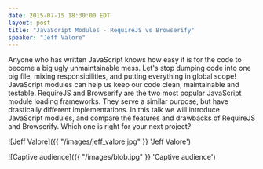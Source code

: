 ```yaml
---
date: 2015-07-15 18:30:00 EDT
layout: post
title: "JavaScript Modules - RequireJS vs Browserify"
speaker: "Jeff Valore"
---
```


Anyone who has written JavaScript knows how easy it is for the code to become a big ugly unmaintainable mess. Let's stop dumping code into one big file, mixing responsibilities, and putting everything in global scope! JavaScript modules can help us keep our code clean, maintainable and testable. RequireJS and Browserify are the two most popular JavaScript module loading frameworks. They serve a similar purpose, but have drastically different implementations. In this talk we will introduce JavaScript modules, and compare the features and drawbacks of RequireJS and Browserify. Which one is right for your next project?

![Jeff Valore]({{ "/images/jeff_valore.jpg" }} 'Jeff Valore')

![Captive audience]({{ "/images/blob.jpg" }} 'Captive audience')
